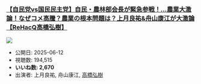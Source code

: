 ### [【自民党vs国民民主党】自民・農林部会長が緊急参戦！…農業大激論！なぜコメ高騰？農業の根本問題は？上月良祐&舟山康江が大激論【ReHacQ高橋弘樹】](https://www.youtube.com/watch?v=VHYDUlGYyQI)
[![](https://img.youtube.com/vi/VHYDUlGYyQI/sddefault.jpg)](https://www.youtube.com/watch?v=VHYDUlGYyQI)
-   公開日: 2025-06-12
-   視聴数: 194,515
-   **いいね数: 2,670**
-   出演者: 上月良祐, 舟山康江, [高橋弘樹](/rehacq_fan/people/高橋弘樹 "wikilink")
